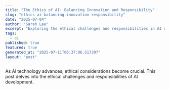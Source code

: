 ```yaml
---
title: "The Ethics of AI: Balancing Innovation and Responsibility"
slug: "ethics-ai-balancing-innovation-responsibility"
date: "2025-07-04"
author: "Sarah Lee"
excerpt: "Exploring the ethical challenges and responsibilities in AI development."
tags:
  - ai
published: true
featured: true
generated_at: "2025-07-11T06:37:06.517307"
layout: "post"
---
```


As AI technology advances, ethical considerations become crucial. This post delves into the ethical challenges and responsibilities of AI development.